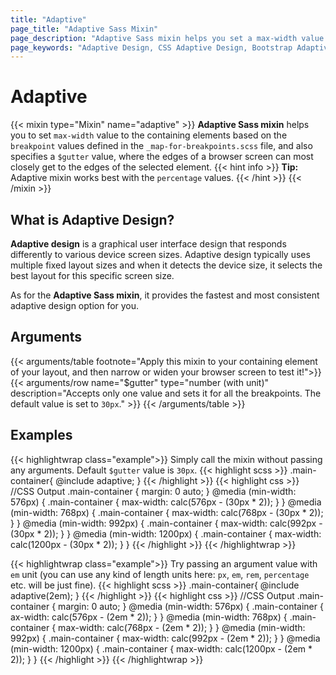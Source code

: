 ```yaml
---
title: "Adaptive"
page_title: "Adaptive Sass Mixin"
page_description: "Adaptive Sass mixin helps you set a max-width value to the containing elements. It is useful when you wish to apply adaptive design concepts to your responsive designs."
page_keywords: "Adaptive Design, CSS Adaptive Design, Bootstrap Adaptive Design, Adaptive Design with Sass, SCSS Adaptive Design, What is Adaptive Design?"
---
```


# Adaptive

{{< mixin type="Mixin" name="adaptive" >}}
**Adaptive Sass mixin** helps you to set `max-width` value to the containing elements based on the `breakpoint` values defined in the `_map-for-breakpoints.scss` file, and also specifies a `$gutter` value, where the edges of a browser screen can most closely get to the edges of the selected element.
{{< hint info >}}
**Tip:** Adaptive mixin works best with the `percentage` values.
{{< /hint >}}
{{< /mixin >}}

## What is Adaptive Design?

**Adaptive design** is a graphical user interface design that responds differently to various device screen sizes. Adaptive design typically uses multiple fixed layout sizes and when it detects the device size, it selects the best layout for this specific screen size.

As for the **Adaptive Sass mixin**, it provides the fastest and most consistent adaptive design option for you.

## Arguments

{{< arguments/table footnote="Apply this mixin to your containing element of your layout, and then narrow or widen your browser screen to test it!">}}
  {{< arguments/row name="$gutter" type="number (with unit)" description="Accepts only one value and sets it for all the breakpoints. The default value is set to `30px`." >}}
{{< /arguments/table >}}

## Examples

{{< highlightwrap class="example">}}
Simply call the mixin without passing any arguments. Default `$gutter` value is `30px`.
{{< highlight scss >}}
.main-container{
  @include adaptive;
}
{{< /highlight >}}
{{< highlight css >}}
//CSS Output
.main-container {
  margin: 0 auto;
}
@media (min-width: 576px) {
  .main-container {
    max-width: calc(576px - (30px * 2));
  }
}
@media (min-width: 768px) {
  .main-container {
    max-width: calc(768px - (30px * 2));
  }
}
@media (min-width: 992px) {
  .main-container {
    max-width: calc(992px - (30px * 2));
  }
}
@media (min-width: 1200px) {
  .main-container {
    max-width: calc(1200px - (30px * 2));
  }
}
{{< /highlight >}}
{{< /highlightwrap >}}

{{< highlightwrap class="example">}}
Try passing an argument value with `em` unit (you can use any kind of length units here: `px`, `em`, `rem`, `percentage` etc. will be just fine).
{{< highlight scss >}}
.main-container{
  @include adaptive(2em);
}
{{< /highlight >}}
{{< highlight css >}}
//CSS Output
.main-container {
  margin: 0 auto;
}
@media (min-width: 576px) {
  .main-container {
    ax-width: calc(576px - (2em * 2));
  }
}
@media (min-width: 768px) {
  .main-container {
    max-width: calc(768px - (2em * 2));
  }
}
@media (min-width: 992px) {
  .main-container {
    max-width: calc(992px - (2em * 2));
  }
}
@media (min-width: 1200px) {
  .main-container {
    max-width: calc(1200px - (2em * 2));
  }
}
{{< /highlight >}}
{{< /highlightwrap >}}